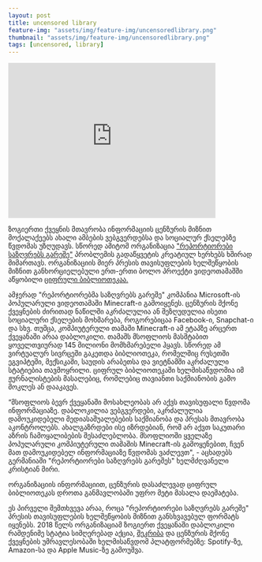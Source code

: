 ```yaml
---
layout: post
title: uncensored library
feature-img: "assets/img/feature-img/uncensoredlibrary.png"
thumbnail: "assets/img/feature-img/uncensoredlibrary.png"
tags: [uncensored, library]
---
```



<iframe width="420" height="315" src="http://www.youtube.com/embed/EBI7-pL52GY" frameborder="0" allowfullscreen></iframe>



ზოგიერთი ქვეყნის მთავრობა ინფორმაციის ცენზურის მიზნით მოქალაქეებს
ახალი ამბების ვებგვერდებსა და სოციალურ ქსელებზე წვდომას უზღუდავს.
სწორედ ამიტომ ორგანიზაცია ["რეპორტიორები საზღვრებს გარეშე"](https://rsf.org/en/news/rsf-opens-uncensored-library-digital-home-press-freedom-within-global-computer-game) პრობლემის
გადაწყვეტის კრეატიულ ხერხებს ხშირად მიმართავს. ორგანიზაციის მიერ
პრესის თავისუფლების ხელშეწყობის მიზნით განხორციელებული ერთ-ერთი
ბოლო პროექტი ვიდეოთამაშში აწყობილი [ციფრული ბიბლიოთეკაა.](https://uncensoredlibrary.com/en)

ამჯერად "რეპორტიორებმა საზღვრებს გარეშე" კომპანია Microsoft-ის
პოპულარული ვიდეოთამაში Minecraft-ი გამოიყენეს. ცენზურის მქონე ქვეყნების
ძირითად ნაწილში აკრძალულია ან შეზღუდულია ისეთი სოციალური ქსელების
მოხმარება, როგორებიცაა Facebook-ი, Snapchat-ი და სხვ. თუმცა, კომპიუტერული
თამაში Minecraft-ი ამ ეტაპზე არცერთ ქვეყანაში არაა დაბლოკილი. თამაშს
მსოფლიოს მასშტაბით ყოველთვიურად 145 მილიონი მომხმარებელი ჰყავს.
სწორედ ამ ვირტუალურ სივრცეში გაკეთდა ბიბლიოთეკა, რომელშიც რუსეთში
ეგვიპტეში, მექსიკაში, საუდის არაბეთსა და ვიეტნამში აკრძალული სტატიებია
თავმოყრილი. ციფრულ ბიბლიოთეკაში ხელმისაწვდომია იმ ჟურნალისტების
მასალებიც, რომლებიც თავიანთი საქმიანობის გამო მოკლეს ან დააკავეს.

“მსოფლიოს ბევრ ქვეყანაში მოსახლეობას არ აქვს თავისუფალი წვდომა ინფორმაციაზე.
დაბლოკილია ვებგვერდები, აკრძალულია დამოუკიდებელი მედიასაშუალებების
საქმიანობა და პრესას მთავრობა აკონტროლებს. ახალგაზრდები ისე იზრდებიან, რომ
არ აქვთ საკუთარი აზრის ჩამოყალიბების შესაძლებლობა. მსოფლიოში ყველაზე
პოპულარული კომპიუტერული თამაშის Minecraft-ის გამოყენებით, ჩვენ მათ
 დამოუკიდებელ ინფორმაციაზე წვდომას ვაძლევთ", - აცხადებს გერმანიაში 
"რეპორტიორები საზღვრებს გარეშეს" ხელმძღვანელი კრისტიან მირი.

ორგანიზაციის ინფორმაციით, ცენზურის დასაძლევად ციფრულ ბიბლიოთეკას დროთა განმავლობაში უფრო მეტი მასალა დაემატება.


ეს პირველი შემთხვევა არაა, როცა "რეპორტიორები საზღვრებს გარეშე" პრესის თავისუფლების ხელშეწყობის მიზნით განსხვავებულ
 ფორმატს იყენებს. 2018 წელს ორგანიზაციამ ზოგიერთ ქვეყანაში დაბლოკილი რამდენიმე სტატია სიმღერებად აქცია, [შეკრიბა](https://vimeo.com/259648480) და ცენზურის მქონე
 ქვეყნების უმრავლესობაში ხელმისაწვდომ პლატფორმებზე: Spotify-ზე, Amazon-სა და Apple Music-ზე გამოუშვა.



